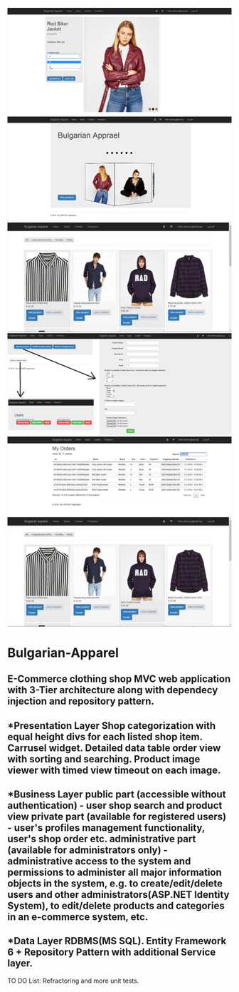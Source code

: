 ![alt text](https://github.com/tonygeorgiew/Bulgarian-Apparel/blob/master/Preview/sizes.png)
![alt text](https://github.com/tonygeorgiew/Bulgarian-Apparel/blob/master/Preview/widget.png)
![alt text](https://github.com/tonygeorgiew/Bulgarian-Apparel/blob/master/Preview/categories.png)
![alt text](https://github.com/tonygeorgiew/Bulgarian-Apparel/blob/master/Preview/adminn.png)
![alt text](https://github.com/tonygeorgiew/Bulgarian-Apparel/blob/master/Preview/datatable.png)
![alt text](https://github.com/tonygeorgiew/Bulgarian-Apparel/blob/master/Preview/categories.png)

# Bulgarian-Apparel
E-Commerce clothing shop MVC web application with 3-Tier architecture along with dependecy injection and repository pattern.
-
*Presentation Layer
Shop categorization with equal height divs for each listed shop item.
Carrusel widget.
Detailed data table order view with sorting and searching.
Product image viewer with timed view timeout on each image.
-
*Business Layer
public part (accessible without authentication) - user shop search and product view
private part (available for registered users) - user's profiles management functionality, user's shop order etc.
administrative part (available for administrators only) -  administrative access to the system and permissions to administer all major information objects in the system, e.g. to create/edit/delete users and other administrators(ASP.NET Identity System), to edit/delete products and categories in an e-commerce system, etc.
-
*Data Layer
RDBMS(MS SQL).
Entity Framework 6 + Repository Pattern with additional Service layer.
-



TO DO List:
Refractoring and more unit tests.
